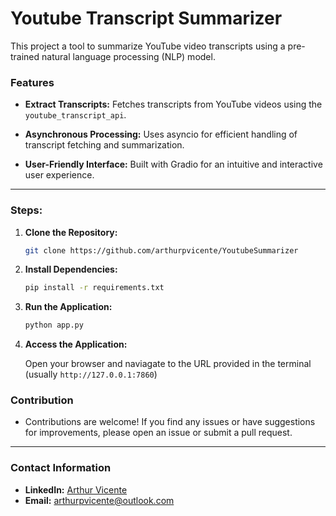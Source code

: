 # Youtube Transcript Summarizer

This project a tool to summarize YouTube video transcripts using a pre-trained natural language processing (NLP) model. 

### **Features**
- **Extract Transcripts:** Fetches transcripts from YouTube videos using the `youtube_transcript_api`.

- **Asynchronous Processing:** Uses asyncio for efficient handling of transcript fetching and summarization.

- **User-Friendly Interface:** Built with Gradio for an intuitive and interactive user experience.
---

### Steps:

1. **Clone the Repository:**

    ```bash
    git clone https://github.com/arthurpvicente/YoutubeSummarizer

2. **Install Dependencies:**

    ```bash
    pip install -r requirements.txt

3. **Run the Application:**

    ```bash
    python app.py

4. **Access the Application:**

    Open your browser and naviagate to the URL provided in the terminal (usually `http://127.0.0.1:7860`)

### Contribution
- Contributions are welcome! If you find any issues or have suggestions for improvements, please open an issue or submit a pull request.
---

### Contact Information

- **LinkedIn:** [Arthur Vicente](https://www.linkedin.com/in/arthurpvicente/)
- **Email:** [arthurpvicente@outlook.com](arthurpvicente@outlook.com)